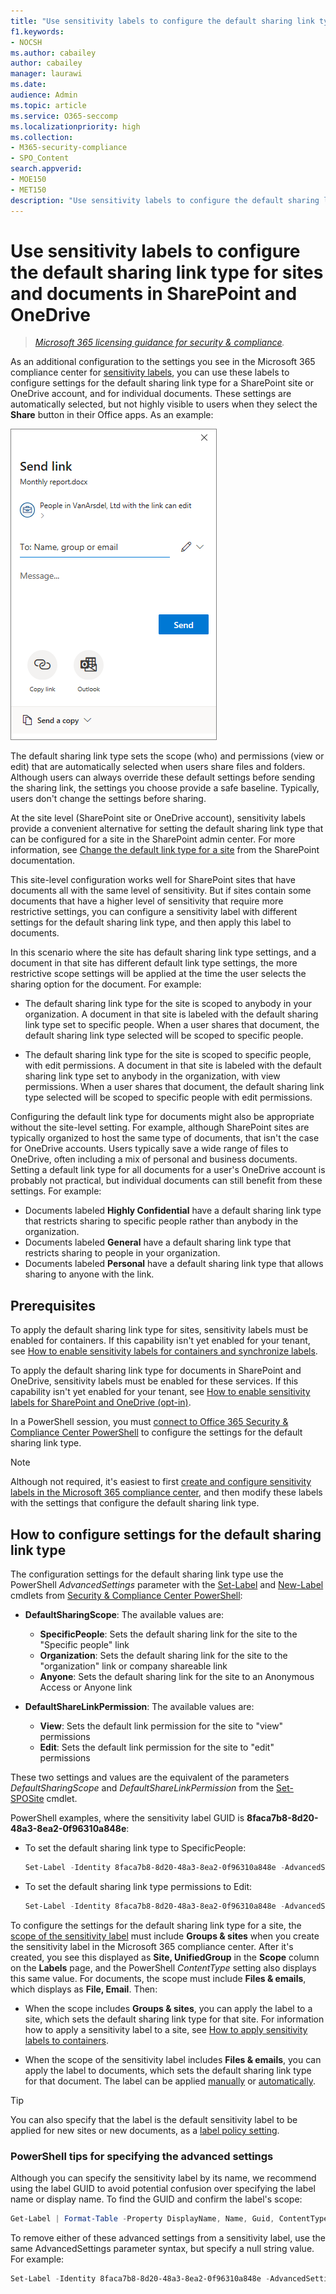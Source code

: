 ```yaml
---
title: "Use sensitivity labels to configure the default sharing link type for sites and documents in SharePoint and OneDrive"
f1.keywords:
- NOCSH
ms.author: cabailey
author: cabailey
manager: laurawi
ms.date: 
audience: Admin
ms.topic: article
ms.service: O365-seccomp
ms.localizationpriority: high
ms.collection: 
- M365-security-compliance
- SPO_Content
search.appverid: 
- MOE150
- MET150
description: "Use sensitivity labels to configure the default sharing link type for sites and documents in SharePoint and OneDrive."
---
```


# Use sensitivity labels to configure the default sharing link type for sites and documents in SharePoint and OneDrive

>*[Microsoft 365 licensing guidance for security & compliance](/office365/servicedescriptions/microsoft-365-service-descriptions/microsoft-365-tenantlevel-services-licensing-guidance/microsoft-365-security-compliance-licensing-guidance).*

As an additional configuration to the settings you see in the Microsoft 365 compliance center for [sensitivity labels](sensitivity-labels.md), you can use these labels to configure settings for the default sharing link type for a SharePoint site or OneDrive account, and for individual documents. These settings are automatically selected, but not highly visible to users when they select the **Share** button in their Office apps. As an example:

![Example default sharing link dialog box.](../media/default-sharing-link-example.png)

The default sharing link type sets the scope (who) and permissions (view or edit) that are automatically selected when users share files and folders. Although users can always override these default settings before sending the sharing link, the settings you choose provide a safe baseline. Typically, users don't change the settings before sharing.

At the site level (SharePoint site or OneDrive account), sensitivity labels provide a convenient alternative for setting the default sharing link type that can be configured for a site in the SharePoint admin center. For more information, see [Change the default link type for a site](/sharepoint/change-default-sharing-link) from the SharePoint documentation.

This site-level configuration works well for SharePoint sites that have documents all with the same level of sensitivity. But if sites contain some documents that have a higher level of sensitivity that require more restrictive settings, you can configure a sensitivity label with different settings for the default sharing link type, and then apply this label to documents.

In this scenario where the site has default sharing link type settings, and a document in that site has different default link type settings, the more restrictive scope settings will be applied at the time the user selects the sharing option for the document. For example:

- The default sharing link type for the site is scoped to anybody in your organization. A document in that site is labeled with the default sharing link type set to specific people. When a user shares that document, the default sharing link type selected will be scoped to specific people.

- The default sharing link type for the site is scoped to specific people, with edit permissions. A document in that site is labeled with the default sharing link type set to anybody in the organization, with view permissions. When a user shares that document, the default sharing link type selected will be scoped to specific people with edit permissions.

Configuring the default link type for documents might also be appropriate without the site-level setting. For example, although SharePoint sites are typically organized to host the same type of documents, that isn't the case for OneDrive accounts. Users typically save a wide range of files to OneDrive, often including a mix of personal and business documents. Setting a default link type for all documents for a user's OneDrive account is probably not practical, but individual documents can still benefit from these settings. For example:

- Documents labeled **Highly Confidential** have a default sharing link type that restricts sharing to specific people rather than anybody in the organization.
- Documents labeled **General** have a default sharing link type that restricts sharing to people in your organization.
- Documents labeled **Personal** have a default sharing link type that allows sharing to anyone with the link.

## Prerequisites

To apply the default sharing link type for sites, sensitivity labels must be enabled for containers. If this capability isn't yet enabled for your tenant, see [How to enable sensitivity labels for containers and synchronize labels](sensitivity-labels-teams-groups-sites.md#how-to-enable-sensitivity-labels-for-containers-and-synchronize-labels).

To apply the default sharing link type for documents in SharePoint and OneDrive, sensitivity labels must be enabled for these services. If this capability isn't yet enabled for your tenant, see [How to enable sensitivity labels for SharePoint and OneDrive (opt-in)](sensitivity-labels-sharepoint-onedrive-files.md#how-to-enable-sensitivity-labels-for-sharepoint-and-onedrive-opt-in).

In a PowerShell session, you must [connect to Office 365 Security & Compliance Center PowerShell](/powershell/exchange/office-365-scc/connect-to-scc-powershell/connect-to-scc-powershell) to configure the settings for the default sharing link type.

> [!NOTE]
> Although not required, it's easiest to first [create and configure sensitivity labels in the Microsoft 365 compliance center](create-sensitivity-labels.md), and then modify these labels with the settings that configure the default sharing link type.

## How to configure settings for the default sharing link type

The configuration settings for the default sharing link type use the PowerShell *AdvancedSettings* parameter with the [Set-Label](/powershell/module/exchange/set-label) and [New-Label](/powershell/module/exchange/new-labelpolicy) cmdlets from [Security & Compliance Center PowerShell](/powershell/exchange/scc-powershell):

- **DefaultSharingScope**: The available values are:
    - **SpecificPeople**: Sets the default sharing link for the site to the "Specific people" link
    - **Organization**: Sets the default sharing link for the site to the "organization" link or company shareable link
    - **Anyone**: Sets the default sharing link for the site to an Anonymous Access or Anyone link

- **DefaultShareLinkPermission**:  The available values are:
    - **View**: Sets the default link permission for the site to "view" permissions
    - **Edit**: Sets the default link permission for the site to "edit" permissions

These two settings and values are the equivalent of the parameters *DefaultSharingScope* and *DefaultShareLinkPermission* from the [Set-SPOSite](/powershell/module/sharepoint-online/set-sposite) cmdlet.

PowerShell examples, where the sensitivity label GUID is **8faca7b8-8d20-48a3-8ea2-0f96310a848e**:

- To set the default sharing link type to SpecificPeople:
    
    ````powershell
    Set-Label -Identity 8faca7b8-8d20-48a3-8ea2-0f96310a848e -AdvancedSettings @{DefaultSharingScope="SpecificPeople"}
    ````

- To set the default sharing link type permissions to Edit:
    
    ````powershell
    Set-Label -Identity 8faca7b8-8d20-48a3-8ea2-0f96310a848e -AdvancedSettings @{DefaultShareLinkPermission="Edit"}
    ````

To configure the settings for the default sharing link type for a site, the [scope of the sensitivity label](sensitivity-labels.md#label-scopes) must include **Groups & sites** when you create the sensitivity label in the Microsoft 365 compliance center. After it's created, you see this displayed as **Site, UnifiedGroup** in the **Scope** column on the **Labels** page, and the PowerShell *ContentType* setting also displays this same value. For documents, the scope must include **Files & emails**, which displays as **File, Email**. Then:

- When the scope includes **Groups & sites**, you can apply the label to a site, which sets the default sharing link type for that site. For information how to apply a sensitivity label to a site, see [How to apply sensitivity labels to containers](sensitivity-labels-teams-groups-sites.md#how-to-apply-sensitivity-labels-to-containers).

- When the scope of the sensitivity label includes **Files & emails**, you can apply the label to documents, which sets the default sharing link type for that document. The label can be applied [manually](https://support.microsoft.com/office/apply-sensitivity-labels-to-your-files-and-email-in-office-2f96e7cd-d5a4-403b-8bd7-4cc636bae0f9) or [automatically](apply-sensitivity-label-automatically.md).

> [!TIP]
> You can also specify that the label is the default sensitivity label to be applied for new sites or new documents, as a [label policy setting](sensitivity-labels.md#what-label-policies-can-do).

### PowerShell tips for specifying the advanced settings

Although you can specify the sensitivity label by its name, we recommend using the label GUID to avoid potential confusion over specifying the label name or display name. To find the GUID and confirm the label's scope:

````powershell
Get-Label | Format-Table -Property DisplayName, Name, Guid, ContentType
````

To remove either of these advanced settings from a sensitivity label, use the same AdvancedSettings parameter syntax, but specify a null string value. For example:

````powershell
Set-Label -Identity 8faca7b8-8d20-48a3-8ea2-0f96310a848e -AdvancedSettings @{DefaultSharingScope=""}
````

